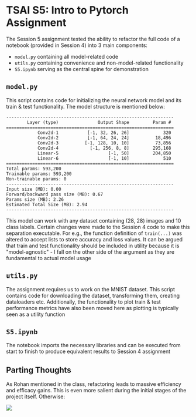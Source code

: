 # TSAI S5: Intro to Pytorch Assignment

The Session 5 assignment tested the ability to refactor the full code of a notebook (provided in Session 4) into 3 main components:
- `model.py` containing all model-related code
- `utils.py` containing convenience and non-model-related functionality
- `S5.ipynb` serving as the central spine for demonstration

## `model.py`

This script contains code for initializing the neural network model and its train & test functionality. The model structure is mentioned below:

```
----------------------------------------------------------------
        Layer (type)               Output Shape         Param #
================================================================
            Conv2d-1           [-1, 32, 26, 26]             320
            Conv2d-2           [-1, 64, 24, 24]          18,496
            Conv2d-3          [-1, 128, 10, 10]          73,856
            Conv2d-4            [-1, 256, 8, 8]         295,168
            Linear-5                   [-1, 50]         204,850
            Linear-6                   [-1, 10]             510
================================================================
Total params: 593,200
Trainable params: 593,200
Non-trainable params: 0
----------------------------------------------------------------
Input size (MB): 0.00
Forward/backward pass size (MB): 0.67
Params size (MB): 2.26
Estimated Total Size (MB): 2.94
----------------------------------------------------------------
```

This model can work with any dataset containing (28, 28) images and 10 class labels. Certain changes were made to the Session 4 code to make this separation executable. For e.g., the function definition of `train(...)` was altered to accept lists to store accuracy and loss values. It can be argued that train and test functionality should be included in utility because it is "model-agnostic" - I fall on the other side of the argument as they are fundamental to actual model usage

## `utils.py`

The assignment requires us to work on the MNIST dataset. This script contains code for downloading the dataset, transforming them, creating dataloaders etc. Additionally, the functionality to plot train & test performance metrics have also been moved here as plotting is typically seen as a utility function

## `S5.ipynb`

The notebook imports the necessary libraries and can be executed from start to finish to produce equivalent results to Session 4 assignment

## Parting Thoughts

As Rohan mentioned in the class, refactoring leads to massive efficiency and efficacy gains. This is even more salient during the initial stages of the project itself. Otherwise:

![](https://media.giphy.com/media/v1.Y2lkPTc5MGI3NjExYjgzYTAyNmUwYmNhNWYyYWUwMWFhYmMyMGEzNTg0Yjc2MzNlZDUyZiZlcD12MV9pbnRlcm5hbF9naWZzX2dpZklkJmN0PWc/l0HlGmv4WqldO9c5y/giphy.gif)
